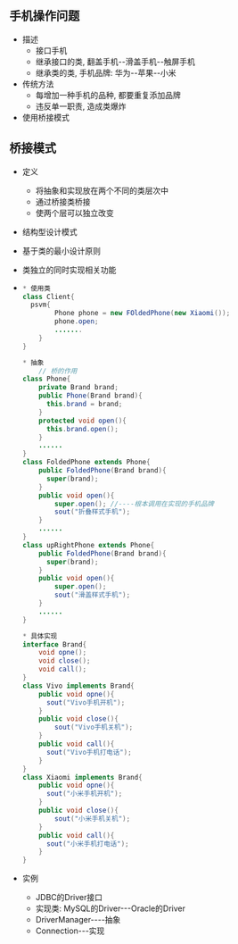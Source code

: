 ## 手机操作问题

- 描述
  - 接口手机
  - 继承接口的类, 翻盖手机--滑盖手机--触屏手机
  - 继承类的类, 手机品牌: 华为--苹果--小米
- 传统方法
  - 每增加一种手机的品种, 都要重复添加品牌
  - 违反单一职责, 造成类爆炸
- 使用桥接模式

## 桥接模式

- 定义

  - 将抽象和实现放在两个不同的类层次中
  - 通过桥接类桥接
  - 使两个层可以独立改变

- 结构型设计模式

- 基于类的最小设计原则

- 类独立的同时实现相关功能

- ```java
  * 使用类
  class Client{
  	psvm{
          Phone phone = new FOldedPhone(new Xiaomi());
          phone.open;
          .......
      }
  }
  
  * 抽象
      // 桥的作用
  class Phone{
      private Brand brand;
      public Phone(Brand brand){
      	this.brand = brand;
      }
      protected void open(){
      	this.brand.open();
      }
      ......
  } 
  class FoldedPhone extends Phone{
      public FoldedPhone(Brand brand){
  		super(brand);
      }
      public void open(){
          super.open(); //----根本调用在实现的手机品牌
          sout("折叠样式手机");
      }
      ......
  }
  class upRightPhone extends Phone{
      public FoldedPhone(Brand brand){
  		super(brand);
      }
      public void open(){
          super.open();
          sout("滑盖样式手机");
      }
      ......
  }
  
  * 具体实现
  interface Brand{
      void opne();
      void close();
      void call();
  }    
  class Vivo implements Brand{
      public void opne(){
      	sout("Vivo手机开机");
      }
      public void close(){
          sout("Vivo手机关机");
      }
      public void call(){
  		sout("Vivo手机打电话");
      }
  }
  class Xiaomi implements Brand{
      public void opne(){
      	sout("小米手机开机");
      }
      public void close(){
          sout("小米手机关机");
      }
      public void call(){
  		sout("小米手机打电话");
      }
  }
  ```

- 实例

  - JDBC的Driver接口
  - 实现类: MySQL的Driver---Oracle的Driver
  - DriverManager----抽象
  - Connection---实现

